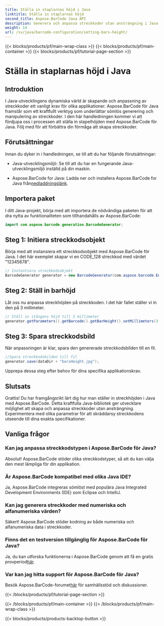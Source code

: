 ```yaml
---
title: Ställa in staplarnas höjd i Java
linktitle: Ställa in staplarnas höjd
second_title: Aspose.BarCode Java API
description: Generera och anpassa streckkoder utan ansträngning i Java med Aspose.BarCode. Ställ in stapelhöjd, välj typer och förbättra din applikations kapacitet.
weight: 14
url: /sv/java/barcode-configuration/setting-bars-height/
---
```


{{< blocks/products/pf/main-wrap-class >}}
{{< blocks/products/pf/main-container >}}
{{< blocks/products/pf/tutorial-page-section >}}

# Ställa in staplarnas höjd i Java


## Introduktion

I Java-utvecklingens dynamiska värld är skapande och anpassning av streckkoder ett vanligt krav för olika applikationer. Aspose.BarCode för Java framstår som ett kraftfullt verktyg som underlättar sömlös generering och manipulering av streckkoder. I den här handledningen kommer vi att fördjupa oss i processen att ställa in stapelhöjden med Aspose.BarCode för Java. Följ med för att förbättra din förmåga att skapa streckkoder.

## Förutsättningar

Innan du dyker in i handledningen, se till att du har följande förutsättningar:

- Java-utvecklingsmiljö: Se till att du har en fungerande Java-utvecklingsmiljö inställd på din maskin.

-  Aspose.BarCode for Java: Ladda ner och installera Aspose.BarCode for Java från[nedladdningslänk](https://releases.aspose.com/barcode/java/).

## Importera paket

I ditt Java-projekt, börja med att importera de nödvändiga paketen för att dra nytta av funktionaliteten som tillhandahålls av Aspose.BarCode:

```java
import com.aspose.barcode.generation.BarcodeGenerator;
```

## Steg 1: Initiera streckkodsobjekt

Börja med att instansiera ett streckkodsobjekt med Aspose.BarCode för Java. I det här exemplet skapar vi en CODE_128 streckkod med värdet "12345678".

```java
// Instantiera streckkodsobjekt
BarcodeGenerator generator = new BarcodeGenerator(com.aspose.barcode.EncodeTypes.CODE_128, "12345678");
```

## Steg 2: Ställ in barhöjd

Låt oss nu anpassa streckhöjden på streckkoden. I det här fallet ställer vi in den på 3 millimeter.

```java
// Ställ in stångens höjd till 3 millimeter
generator.getParameters().getBarcode().getBarHeight().setMillimeters(3.0f);
```

## Steg 3: Spara streckkodsbild

När anpassningen är klar, spara den genererade streckkodsbilden till en fil.

```java
//Spara streckkodsbilden till fil
generator.save(dataDir + "barsHeight.jpg");
```

Upprepa dessa steg efter behov för dina specifika applikationskrav.

## Slutsats

Grattis! Du har framgångsrikt lärt dig hur man ställer in streckhöjden i Java med Aspose.BarCode. Detta kraftfulla Java-bibliotek ger utvecklare möjlighet att skapa och anpassa streckkoder utan ansträngning. Experimentera med olika parametrar för att skräddarsy streckkodens utseende till dina exakta specifikationer.

## Vanliga frågor

### Kan jag anpassa streckkodstypen i Aspose.BarCode för Java?
Absolut! Aspose.BarCode stöder olika streckkodstyper, så att du kan välja den mest lämpliga för din applikation.

### Är Aspose.BarCode kompatibel med olika Java IDE?
Ja, Aspose.BarCode integreras sömlöst med populära Java Integrated Development Environments (IDE) som Eclipse och IntelliJ.

### Kan jag generera streckkoder med numeriska och alfanumeriska värden?
Säkert! Aspose.BarCode stöder kodning av både numeriska och alfanumeriska data i streckkoder.

### Finns det en testversion tillgänglig för Aspose.BarCode för Java?
 Ja, du kan utforska funktionerna i Aspose.BarCode genom att få en gratis provperiod[här](https://releases.aspose.com/).

### Var kan jag hitta support för Aspose.BarCode för Java?
 Besök Aspose.BarCode-forumet[här](https://forum.aspose.com/c/barcode/13) för samhällsstöd och diskussioner.


{{< /blocks/products/pf/tutorial-page-section >}}

{{< /blocks/products/pf/main-container >}}
{{< /blocks/products/pf/main-wrap-class >}}

{{< blocks/products/products-backtop-button >}}

